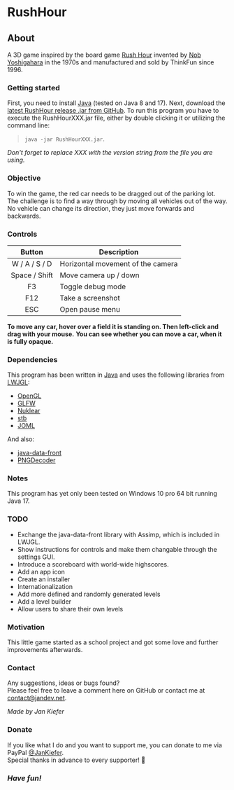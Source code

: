 # RushHour
## About
A 3D game inspired by the board game [Rush Hour](https://en.wikipedia.org/wiki/Rush_Hour_(puzzle)) 
invented by [Nob Yoshigahara](https://en.wikipedia.org/wiki/Nob_Yoshigahara)
in the 1970s and manufactured and sold by ThinkFun since 1996.

### Getting started
First, you need to install [Java](https://www.java.com/) (tested on Java 8 and 17).
Next, download the [latest RushHour release .jar from GitHub](https://github.com/Jan000/RushHour/releases/tag/release).
To run this program you have to execute the RushHourXXX.jar file,
either by double clicking it or utilizing the command line:
> `java -jar RushHourXXX.jar`.

*Don't forget to replace XXX with the version string from the file you are using.*

### Objective
To win the game, the red car needs to be dragged out of the parking lot.<br>
The challenge is to find a way through by moving all vehicles out of the way.<br>
No vehicle can change its direction, they just move forwards and backwards.

### Controls
| Button		| Description						|
| :-: 			| - 								|
| W / A / S / D	| Horizontal movement of the camera	|
| Space / Shift			| Move camera up / down					|
| F3 			| Toggle debug mode					|
| F12 		| Take a screenshot					|
| ESC     | Open pause menu           |

**To move any car, hover over a field it is standing on. Then left-click and drag with your mouse.**
**You can see whether you can move a car, when it is fully opaque.**

### Dependencies
This program has been written in [Java](https://en.wikipedia.org/wiki/Java)
and uses the following libraries from [LWJGL](https://www.lwjgl.org/):
* [OpenGL](https://www.opengl.org/)
* [GLFW](https://www.glfw.org/)
* [Nuklear](https://github.com/Immediate-Mode-UI/Nuklear)
* [stb](https://github.com/nothings/stb)
* [JOML](http://joml-ci.github.io/JOML/)

And also:
* [java-data-front](https://github.com/mokiat/java-data-front)
* [PNGDecoder](https://github.com/MatthiasMann/twl/blob/master/src/de/matthiasmann/twl/utils/PNGDecoder.java)

### Notes
This program has yet only been tested on Windows 10 pro 64 bit running Java 17.

### TODO
* Exchange the java-data-front library with Assimp, which is included in LWJGL.
* Show instructions for controls and make them changable through the settings GUI.
* Introduce a scoreboard with world-wide highscores.
* Add an app icon
* Create an installer
* Internationalization
* Add more defined and randomly generated levels
* Add a level builder
* Allow users to share their own levels

### Motivation
This little game started as a school project and got some love and further improvements afterwards.

### Contact
Any suggestions, ideas or bugs found?<br>
Please feel free to leave a comment here on GitHub or contact me at [contact@jandev.net](contact@jandev.net).

*Made by Jan Kiefer*

### Donate
If you like what I do and you want to support me,
you can donate to me via PayPal [@JanKiefer](https://paypal.me/JanKiefer).<br>
Special thanks in advance to every supporter! 💖

### ***Have fun!***
